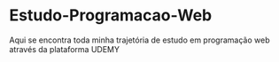# Estudo-Programacao-Web
Aqui se encontra toda minha trajetória de estudo em programação web através da plataforma UDEMY

